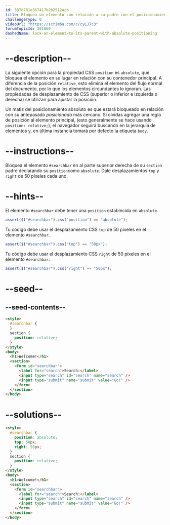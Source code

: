 ```yaml
---
id: 587d781e367417b2b2512acb
title: Bloquea un elemento con relación a su padre con el posicionamiento absoluto
challengeType: 0
videoUrl: "https://scrimba.com/c/cyLJ7c3"
forumTopicId: 301060
dashedName: lock-an-element-to-its-parent-with-absolute-positioning
---
```


# --description--

La siguiente opción para la propiedad CSS `position` es `absolute`, que bloquea el elemento en su lugar en relación con su contenedor principal. A diferencia de la posición `relative`, esto elimina el elemento del flujo normal del documento, por lo que los elementos circundantes lo ignoran. Las propiedades de desplazamiento de CSS (superior o inferior e izquierda o derecha) se utilizan para ajustar la posición.

Un matiz del posicionamiento absoluto es que estará bloqueado en relación con su antepasado _posicionado_ más cercano. Si olvidas agregar una regla de posición al elemento principal, (esto generalmente se hace usando `position: relative;`), el navegador seguirá buscando en la jerarquía de elementos y, en última instancia tomará por defecto la etiqueta `body`.

# --instructions--

Bloquea el elemento `#searchbar` en al parte superior derecha de su `section` padre declarando su `position`como `absolute`. Dale desplazamientos `top` y `right` de 50 píxeles cada uno.

# --hints--

El elemento `#searchbar` debe tener una `position` establecida en `absolute`.

```js
assert($("#searchbar").css("position") == "absolute");
```

Tu código debe usar el desplazamiento CSS `top` de 50 píxeles en el elemento `#searchbar`.

```js
assert($("#searchbar").css("top") == "50px");
```

Tu código debe usar el desplazamiento CSS `right` de 50 píxeles en el elemento `#searchbar`.

```js
assert($("#searchbar").css("right") == "50px");
```

# --seed--

## --seed-contents--

```html
<style>
  #searchbar {
  }
  section {
    position: relative;
  }
</style>
<body>
  <h1>Welcome!</h1>
  <section>
    <form id="searchbar">
      <label for="search">Search:</label>
      <input type="search" id="search" name="search" />
      <input type="submit" name="submit" value="Go!" />
    </form>
  </section>
</body>
```

# --solutions--

```html
<style>
  #searchbar {
    position: absolute;
    top: 50px;
    right: 50px;
  }
  section {
    position: relative;
  }
</style>
<body>
  <h1>Welcome!</h1>
  <section>
    <form id="searchbar">
      <label for="search">Search:</label>
      <input type="search" id="search" name="search" />
      <input type="submit" name="submit" value="Go!" />
    </form>
  </section>
</body>
```
